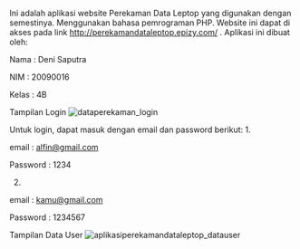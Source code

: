Ini adalah aplikasi website Perekaman Data Leptop yang digunakan dengan semestinya. Menggunakan bahasa pemrograman PHP. Website ini dapat di akses pada link http://perekamandataleptop.epizy.com/ . Aplikasi ini dibuat oleh:

Nama  : Deni Saputra

NIM   : 20090016

Kelas : 4B


Tampilan Login
![dataperekaman_login](https://user-images.githubusercontent.com/71999780/168934000-cd335350-2c80-4950-9f04-86d29a145506.png)

Untuk login, dapat masuk dengan email dan password berikut:
1.

email    : alfin@gmail.com

Password : 1234

2.

email    : kamu@gmail.com

Password : 1234567

Tampilan Data User
![aplikasiperekamandataleptop_datauser](https://user-images.githubusercontent.com/71999780/168934233-bfe75834-1044-45d1-a2a4-cfa2c586f6d3.jpeg)


